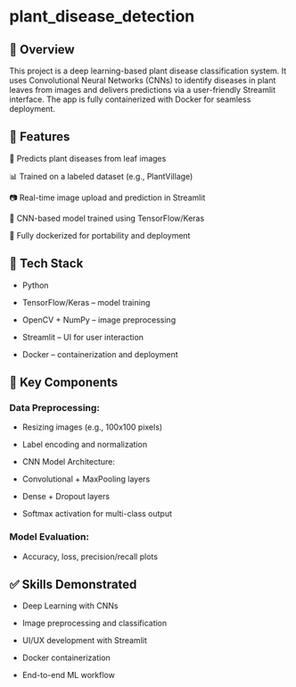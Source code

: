 # plant_disease_detection

## 🧠 Overview
This project is a deep learning-based plant disease classification system. It uses Convolutional Neural Networks (CNNs) to identify diseases in plant leaves from images and delivers predictions via a user-friendly Streamlit interface. The app is fully containerized with Docker for seamless deployment.

## 🌱 Features
🌿 Predicts plant diseases from leaf images

📊 Trained on a labeled dataset (e.g., PlantVillage)

📷 Real-time image upload and prediction in Streamlit

🧠 CNN-based model trained using TensorFlow/Keras

🐳 Fully dockerized for portability and deployment

## 🧰 Tech Stack
- Python

- TensorFlow/Keras – model training

- OpenCV + NumPy – image preprocessing

- Streamlit – UI for user interaction

- Docker – containerization and deployment

## 🧩 Key Components
###  Data Preprocessing:

- Resizing images (e.g., 100x100 pixels)

- Label encoding and normalization

- CNN Model Architecture:

- Convolutional + MaxPooling layers

- Dense + Dropout layers

- Softmax activation for multi-class output

### Model Evaluation:

- Accuracy, loss, precision/recall plots

## ✅ Skills Demonstrated
- Deep Learning with CNNs

- Image preprocessing and classification

- UI/UX development with Streamlit

- Docker containerization

- End-to-end ML workflow
